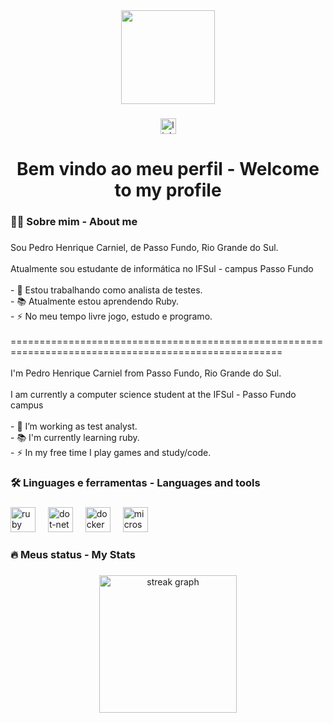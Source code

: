 <div align="center">
  <img height="150" src="https://camo.githubusercontent.com/62da68eb62b1e5f175f7d1f0191dd89a653d7908feb22d37d4a0ab07365d6791/68747470733a2f2f6d656469612e67697068792e636f6d2f6d656469612f4d3967624264396e6244724f5475314d71782f67697068792e676966"  />
</div>

###

<div align="center">
  <a href="https://www.linkedin.com/in/pedro-carniel/" target="_blank">
    <img src="https://img.shields.io/static/v1?message=LinkedIn&logo=linkedin&label=&color=0077B5&logoColor=white&labelColor=&style=for-the-badge" height="25" alt="linkedin logo"  />
  </a>
</div>

###

<h1 align="center">Bem vindo ao meu perfil - Welcome to my profile</h1>

###

<h3 align="left">👩‍💻  Sobre mim - About me</h3>

###

<p align="left">Sou Pedro Henrique Carniel, de Passo Fundo, Rio Grande do Sul.<br><br>Atualmente sou estudante de informática no IFSul - campus Passo Fundo<br><br>- 🔭 Estou trabalhando como analista de testes.<br>- 📚 Atualmente estou aprendendo Ruby.<br>- ⚡ No meu tempo livre jogo, estudo e programo.<br><br>=====================================================================================================<br><br>I'm Pedro Henrique Carniel from Passo Fundo, Rio Grande do Sul.<br><br>I am currently a computer science student at the IFSul - Passo Fundo campus<br><br>- 🔭 I’m working as test analyst.<br>- 📚 I'm currently learning ruby.<br>- ⚡ In my free time I play games and study/code.</p>

###

<h3 align="left">🛠 Linguages e ferramentas - Languages and tools</h3>

###

<div align="left">
  <img src="https://cdn.jsdelivr.net/gh/devicons/devicon/icons/ruby/ruby-plain-wordmark.svg" height="40" alt="ruby logo"  />
  <img width="12" />
  <img src="https://cdn.jsdelivr.net/gh/devicons/devicon/icons/dot-net/dot-net-plain-wordmark.svg" height="40" alt="dot-net logo"  />
  <img width="12" />
  <img src="https://cdn.jsdelivr.net/gh/devicons/devicon/icons/docker/docker-plain-wordmark.svg" height="40" alt="docker logo"  />
  <img width="12" />
  <img src="https://cdn.jsdelivr.net/gh/devicons/devicon/icons/microsoftsqlserver/microsoftsqlserver-plain.svg" height="40" alt="microsoftsqlserver logo"  />
</div>

###

<h3 align="left">🔥   Meus status - My Stats</h3>

###

<div align="center">
  <img src="https://streak-stats.demolab.com?user=PedroCarniel&locale=en&mode=daily&theme=dark&hide_border=false&border_radius=5&order=3" height="220" alt="streak graph"  />
</div>

###